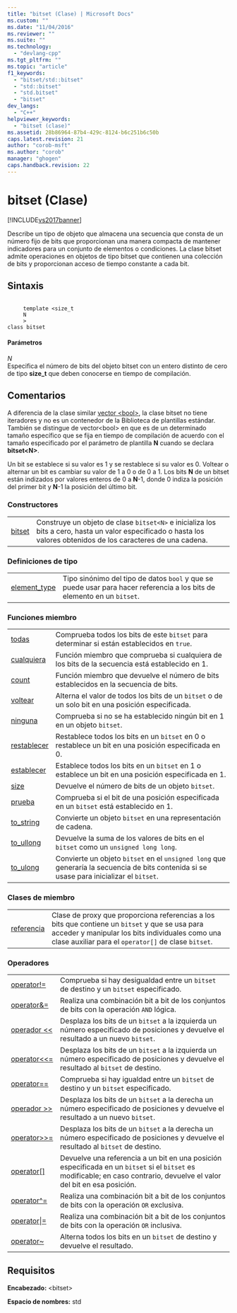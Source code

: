 ```yaml
---
title: "bitset (Clase) | Microsoft Docs"
ms.custom: ""
ms.date: "11/04/2016"
ms.reviewer: ""
ms.suite: ""
ms.technology: 
  - "devlang-cpp"
ms.tgt_pltfrm: ""
ms.topic: "article"
f1_keywords: 
  - "bitset/std::bitset"
  - "std::bitset"
  - "std.bitset"
  - "bitset"
dev_langs: 
  - "C++"
helpviewer_keywords: 
  - "bitset (clase)"
ms.assetid: 28b86964-87b4-429c-8124-b6c251b6c50b
caps.latest.revision: 21
author: "corob-msft"
ms.author: "corob"
manager: "ghogen"
caps.handback.revision: 22
---
```

# bitset (Clase)
[!INCLUDE[vs2017banner](../assembler/inline/includes/vs2017banner.md)]

Describe un tipo de objeto que almacena una secuencia que consta de un número fijo de bits que proporcionan una manera compacta de mantener indicadores para un conjunto de elementos o condiciones.  La clase bitset admite operaciones en objetos de tipo bitset que contienen una colección de bits y proporcionan acceso de tiempo constante a cada bit.  
  
## Sintaxis  
  
```  
  
     template <size_t   
     N  
     >  
class bitset  
```  
  
#### Parámetros  
 *N*  
 Especifica el número de bits del objeto bitset con un entero distinto de cero de tipo **size\_t** que deben conocerse en tiempo de compilación.  
  
## Comentarios  
 A diferencia de la clase similar [vector \<bool\>](../standard-library/vector-bool-class.md), la clase bitset no tiene iteradores y no es un contenedor de la Biblioteca de plantillas estándar.  También se distingue de vector\<bool\> en que es de un determinado tamaño específico que se fija en tiempo de compilación de acuerdo con el tamaño especificado por el parámetro de plantilla **N** cuando se declara **bitset\<N\>**.  
  
 Un bit se establece si su valor es 1 y se restablece si su valor es 0.  Voltear o alternar un bit es cambiar su valor de 1 a 0 o de 0 a 1.  Los bits **N** de un bitset están indizados por valores enteros de 0 a **N**\-1, donde 0 indiza la posición del primer bit y **N**\-1 la posición del último bit.  
  
### Constructores  
  
|||  
|-|-|  
|[bitset](../Topic/bitset::bitset.md)|Construye un objeto de clase `bitset<N>` e inicializa los bits a cero, hasta un valor especificado o hasta los valores obtenidos de los caracteres de una cadena.|  
  
### Definiciones de tipo  
  
|||  
|-|-|  
|[element\_type](../Topic/bitset::element_type.md)|Tipo sinónimo del tipo de datos `bool` y que se puede usar para hacer referencia a los bits de elemento en un `bitset`.|  
  
### Funciones miembro  
  
|||  
|-|-|  
|[todas](../Topic/bitset::all.md)|Comprueba todos los bits de este `bitset` para determinar si están establecidos en `true`.|  
|[cualquiera](../Topic/bitset::any.md)|Función miembro que comprueba si cualquiera de los bits de la secuencia está establecido en 1.|  
|[count](../Topic/bitset::count.md)|Función miembro que devuelve el número de bits establecidos en la secuencia de bits.|  
|[voltear](../Topic/bitset::flip.md)|Alterna el valor de todos los bits de un `bitset` o de un solo bit en una posición especificada.|  
|[ninguna](../Topic/bitset::none.md)|Comprueba si no se ha establecido ningún bit en 1 en un objeto `bitset`.|  
|[restablecer](../Topic/bitset::reset.md)|Restablece todos los bits en un `bitset` en 0 o restablece un bit en una posición especificada en 0.|  
|[establecer](../Topic/bitset::set.md)|Establece todos los bits en un `bitset` en 1 o establece un bit en una posición especificada en 1.|  
|[size](../Topic/bitset::size.md)|Devuelve el número de bits de un objeto `bitset`.|  
|[prueba](../Topic/bitset::test.md)|Comprueba si el bit de una posición especificada en un `bitset` está establecido en 1.|  
|[to\_string](../Topic/bitset::to_string.md)|Convierte un objeto `bitset` en una representación de cadena.|  
|[to\_ullong](../Topic/bitset::to_ullong.md)|Devuelve la suma de los valores de bits en el `bitset` como un `unsigned long long`.|  
|[to\_ulong](../Topic/bitset::to_ulong.md)|Convierte un objeto `bitset` en el `unsigned long` que generaría la secuencia de bits contenida si se usase para inicializar el `bitset`.|  
  
### Clases de miembro  
  
|||  
|-|-|  
|[referencia](../Topic/bitset::reference.md)|Clase de proxy que proporciona referencias a los bits que contiene un `bitset` y que se usa para acceder y manipular los bits individuales como una clase auxiliar para el `operator[]` de clase `bitset`.|  
  
### Operadores  
  
|||  
|-|-|  
|[operator\!\=](../Topic/bitset::operator!=.md)|Comprueba si hay desigualdad entre un `bitset` de destino y un `bitset` especificado.|  
|[operator&\=](../Topic/bitset::operator&=.md)|Realiza una combinación bit a bit de los conjuntos de bits con la operación `AND` lógica.|  
|[operador \<\<](../Topic/bitset::operator%3C%3C.md)|Desplaza los bits de un `bitset` a la izquierda un número especificado de posiciones y devuelve el resultado a un nuevo `bitset`.|  
|[operator\<\<\=](../Topic/bitset::operator%3C%3C=.md)|Desplaza los bits de un `bitset` a la izquierda un número especificado de posiciones y devuelve el resultado al `bitset` de destino.|  
|[operator\=\=](../Topic/bitset::operator==.md)|Comprueba si hay igualdad entre un `bitset` de destino y un `bitset` especificado.|  
|[operador \>\>](../Topic/bitset::operator%3E%3E.md)|Desplaza los bits de un `bitset` a la derecha un número especificado de posiciones y devuelve el resultado a un nuevo `bitset`.|  
|[operator\>\>\=](../Topic/bitset::operator%3E%3E=.md)|Desplaza los bits de un `bitset` a la derecha un número especificado de posiciones y devuelve el resultado al `bitset` de destino.|  
|[operator&#91;&#93;](../Topic/bitset::operator.md)|Devuelve una referencia a un bit en una posición especificada en un `bitset` si el `bitset` es modificable; en caso contrario, devuelve el valor del bit en esa posición.|  
|[operator^\=](../Topic/bitset::operator%5E=.md)|Realiza una combinación bit a bit de los conjuntos de bits con la operación `OR` exclusiva.|  
|[operator&#124;\=](../Topic/bitset::operator%7C=.md)|Realiza una combinación bit a bit de los conjuntos de bits con la operación `OR` inclusiva.|  
|[operator~](../Topic/bitset::operator~.md)|Alterna todos los bits en un `bitset` de destino y devuelve el resultado.|  
  
## Requisitos  
 **Encabezado:** \<bitset\>  
  
 **Espacio de nombres:** std